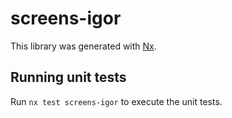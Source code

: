 # screens-igor

This library was generated with [Nx](https://nx.dev).

## Running unit tests

Run `nx test screens-igor` to execute the unit tests.
